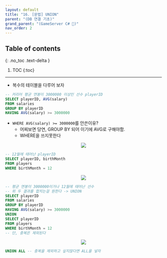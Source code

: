 ```yaml
---
layout: default
title: "16. [문법] UNION"
parent: "(DB 연결 기초)"
grand_parent: "(GameServer C# 🎯)"
nav_order: 2
---
```


## Table of contents
{: .no_toc .text-delta }

1. TOC
{:toc}

---

* 복수의 테이블을 다루어 보자

```sql
-- 커리어 평균 연봉이 3000000 이상인 선수 playerID
SELECT playerID, AVG(salary)
FROM salaries
GROUP BY playerID
HAVING AVG(salary) >= 3000000
```

* `WHERE AVG(salary) >= 3000000`를 안쓴이유? 
    * 어찌보면 당연, GROUP BY 되어 이기에 AVG로 구해야함.
    * WHERE을 쓰지못한다

<p align="center">
  <img src="https://taehyungs-programming-blog.github.io/blog/assets/images/database/basic-16-1.png"/>
</p>

```sql
-- 12월에 태어난 playerID
SELECT playerID, birthMonth
FROM players
WHERE birthMonth = 12
```

<p align="center">
  <img src="https://taehyungs-programming-blog.github.io/blog/assets/images/database/basic-16-2.png"/>
</p>

```sql
-- 평균 연봉이 3000000이거나 12월에 태어난 선수
-- 위 두 결과를 합치는걸 원한다 -> UNION
SELECT playerID
FROM salaries
GROUP BY playerID
HAVING AVG(salary) >= 3000000
UNION
SELECT playerID
FROM players
WHERE birthMonth = 12
-- 단, 중복은 제외된다
```

<p align="center">
  <img src="https://taehyungs-programming-blog.github.io/blog/assets/images/database/basic-16-3.png"/>
</p>

```sql
UNION ALL -- 중복을 제외하고 싶지않다면 ALL을 넣자
```